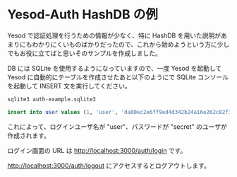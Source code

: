 # Yesod-Auth HashDB の例

Yesod で認証処理を行うための情報が少なく、特に HashDB
を用いた説明があまりにもわかりにくいものばかりだったので、これから始めようという方に少しでもお役に立てばと思いそのサンプルを作成しました。

DB には SQLite を使用するようになっていますので、一度 Yesod を起動して Yesod に自動的にテーブルを作成させたあと以下のようにで SQLite
コンソールを起動して INSERT 文を実行してください。

``` sh
sqlite3 auth-example.sqlite3
```

``` sql
insert into user values (1, 'user', 'da00ec2e6ff9ed4d342b24a16e262c82f3c8b10b', 'salt');
```

これによって、ログインユーザ名が "user"、パスワードが "secret" のユーザが作成されます。

ログイン画面の URL は [http://localhost:3000/auth/login](http://localhost:3000/auth/login) です。

[http://localhost:3000/auth/logout](http://localhost:3000/auth/logout) にアクセスするとログアウトします。
